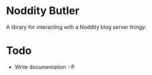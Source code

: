 Noddity Butler
=====

A library for interacting with a Noddity blog server thingy.

Todo
=====

- Write documentation :-P
